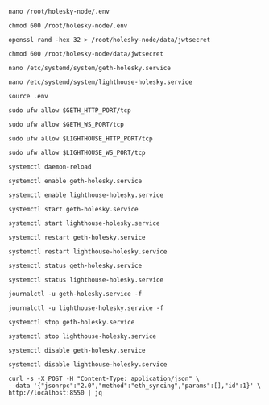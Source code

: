 `nano /root/holesky-node/.env`

`chmod 600 /root/holesky-node/.env`


`openssl rand -hex 32 > /root/holesky-node/data/jwtsecret`

`chmod 600 /root/holesky-node/data/jwtsecret`


`nano /etc/systemd/system/geth-holesky.service`

`nano /etc/systemd/system/lighthouse-holesky.service`


`source .env`


`sudo ufw allow $GETH_HTTP_PORT/tcp`

`sudo ufw allow $GETH_WS_PORT/tcp`

`sudo ufw allow $LIGHTHOUSE_HTTP_PORT/tcp`

`sudo ufw allow $LIGHTHOUSE_WS_PORT/tcp`


`systemctl daemon-reload`


`systemctl enable geth-holesky.service`

`systemctl enable lighthouse-holesky.service`



`systemctl start geth-holesky.service`

`systemctl start lighthouse-holesky.service`



`systemctl restart geth-holesky.service`

`systemctl restart lighthouse-holesky.service`



`systemctl status geth-holesky.service`

`systemctl status lighthouse-holesky.service`



`journalctl -u geth-holesky.service -f`

`journalctl -u lighthouse-holesky.service -f`



`systemctl stop geth-holesky.service`

`systemctl stop lighthouse-holesky.service`



`systemctl disable geth-holesky.service`

`systemctl disable lighthouse-holesky.service`


```
curl -s -X POST -H "Content-Type: application/json" \
--data '{"jsonrpc":"2.0","method":"eth_syncing","params":[],"id":1}' \
http://localhost:8550 | jq
```





